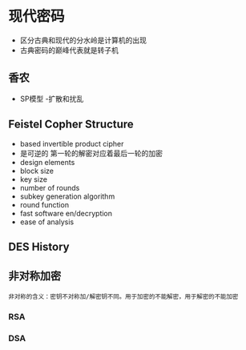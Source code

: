 # 现代密码
- 区分古典和现代的分水岭是计算机的出现
- 古典密码的巅峰代表就是转子机

## 香农
 - SP模型
  -扩散和扰乱

## Feistel Copher Structure
 - based invertible product cipher
 - 是可逆的 第一轮的解密对应着最后一轮的加密
 - design elements
  - block size
  - key size
  -  number of rounds
  - subkey generation algorithm
  - round function
  - fast software en/decryption
  - ease of analysis

## DES History


## 非对称加密
    非对称的含义：密钥不对称加/解密钥不同。用于加密的不能解密，用于解密的不能加密

### RSA

### DSA